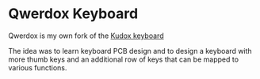 # Qwerdox Keyboard

Qwerdox is my own fork of the [Kudox keyboard](https://github.com/kumaokobo/kudox-keyboard)

The idea was to learn keyboard PCB design and to design a keyboard with more thumb keys and an additional row of keys that can be mapped to various functions.
